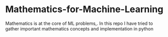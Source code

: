 # Mathematics-for-Machine-Learning
Mathematics is at the core of ML problems,. In this repo I have tried to gather important mathematics concepts and implementation in python
